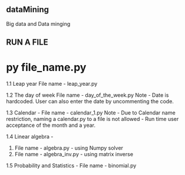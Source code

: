 ## dataMining
Big data and Data minging

## RUN A FILE 
# py file_name.py

1.1 Leap year 
File name - leap_year.py

1.2 The day of week
File name - day_of_the_week.py
Note - Date is hardcoded. User can also enter the date by uncommenting the code.

1.3 Calendar - 
File name - calendar_1.py 
    Note - Due to Calendar name restriction, naming a calendar.py to a file is not allowed
         - Run time user acceptance of the month and a year.

1.4 Linear algebra -
1) File name - algebra.py - using Numpy solver
2) File name - algebra_inv.py - using matrix inverse

1.5 Probability and Statistics - 
File name - binomial.py
